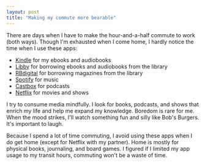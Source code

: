 ```yaml
---
layout: post
title: "Making my commute more bearable"
---
```


There are days when I have to make the hour-and-a-half commute to work (both ways). Though I'm exhausted when I come home, I hardly notice the time when I use these apps:

* [Kindle](https://www.amazon.com/kindle-dbs/fd/kcp) for my ebooks and audiobooks
* [Libby](https://meet.libbyapp.com/) for borrowing ebooks and audiobooks from the library
* [RBdigital](https://rbdigital.com/) for borrowing magazines from the library
* [Spotify](https://www.spotify.com/us/) for music
* [Castbox](https://www.spotify.com/us/) for podcasts
* [Netflix](https://www.spotify.com/us/) for movies and shows

I try to consume media mindfully. I look for books, podcasts, and shows that enrich my life and help me expand my knowledge. Boredom is rare for me. When the mood strikes, I'll watch something fun and silly like Bob's Burgers. It's important to laugh.

Because I spend a lot of time commuting, I avoid using these apps when I do get home (except for Netflix with my partner). Home is mostly for physical books, journaling, and board games. I figured if I limited my app usage to my transit hours, commuting won't be a waste of time.
